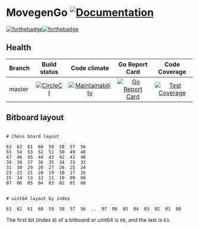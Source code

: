 # MovegenGo [![Documentation](https://godoc.org/github.com/chessmodule/movegengo?status.svg)](http://godoc.org/github.com/chessmodule/movegengo)

[![forthebadge](https://forthebadge.com/images/badges/made-with-go.svg)](https://forthebadge.com)[![forthebadge](https://forthebadge.com/images/badges/for-you.svg)](https://forthebadge.com)

## Health
| Branch       | Build status  | Code climate | Go Report Card | Code Coverage |
| ------------ |:-------------:|:---------------:|:-------------:|:----------------:|
| master     | [![CircleCI](https://circleci.com/gh/chessmodule/movegengo/tree/master.svg?style=shield)](https://circleci.com/gh/chessmodule/movegengo/tree/master) | [![Maintainability](https://api.codeclimate.com/v1/badges/f28b832369e4027522e7/maintainability)](https://codeclimate.com/github/chessmodule/movegengo/maintainability) | [![Go Report Card](https://goreportcard.com/badge/github.com/chessmodule/movegengo)](https://goreportcard.com/report/github.com/chessmodule/movegengo) | [![Test Coverage](https://api.codeclimate.com/v1/badges/f28b832369e4027522e7/test_coverage)](https://codeclimate.com/github/chessmodule/movegengo/test_coverage) |

## Bitboard layout
```

# Chess board layout

63	62	61	60	59	58	57	56
55	54	53	52	51	50	49	48
47	46	45	44	43	42	41	40
39	38	37	36	35	34	33	32
31	30	29	28	27	26	25	24
23	22	21	20	19	18	17	16
15	14	13	12	11	10	09	08
07	06	05	04	03	02	01	00


# uint64 layout by index

63	62	61	60	59	58	57	56  ..  07	06	05	04	03	02	01	00

```
The first bit (index `0`) of a bitboard or uint64 is `00`, and the last is `63`.